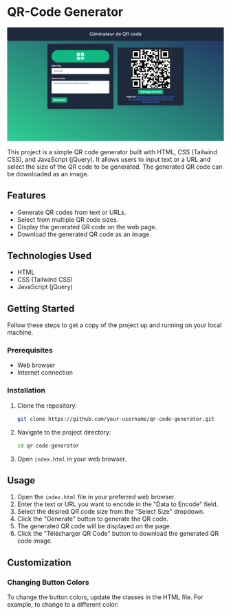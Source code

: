 # QR-Code Generator

![alt text](screencapture-special-space-chainsaw-q69p57pgx6w39g5v-5500-app-github-dev-app-QR-code-html-2024-05-30-20_17_37.png)

This project is a simple QR code generator built with HTML, CSS (Tailwind CSS), and JavaScript (jQuery). It allows users to input text or a URL and select the size of the QR code to be generated. The generated QR code can be downloaded as an image.

## Features


- Generate QR codes from text or URLs.
- Select from multiple QR code sizes.
- Display the generated QR code on the web page.
- Download the generated QR code as an image.

## Technologies Used

- HTML
- CSS (Tailwind CSS)
- JavaScript (jQuery)

## Getting Started

Follow these steps to get a copy of the project up and running on your local machine.

### Prerequisites

- Web browser
- Internet connection

### Installation

1. Clone the repository:

    ```sh
    git clone https://github.com/your-username/qr-code-generator.git
    ```

2. Navigate to the project directory:

    ```sh
    cd qr-code-generator
    ```

3. Open `index.html` in your web browser.

## Usage

1. Open the `index.html` file in your preferred web browser.
2. Enter the text or URL you want to encode in the "Data to Encode" field.
3. Select the desired QR code size from the "Select Size" dropdown.
4. Click the "Generate" button to generate the QR code.
5. The generated QR code will be displayed on the page.
6. Click the "Télécharger QR Code" button to download the generated QR code image.

## Customization

### Changing Button Colors

To change the button colors, update the classes in the HTML file. For example, to change to a different color:
